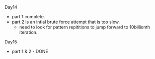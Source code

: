 Day14 
 - part 1 complete.
 - part 2 is an intial brute force attempt that is too slow.
   - need to look for pattern repititions to jump forward to 10billionth iteration.
  
Day15
 - part 1 & 2 - DONE

